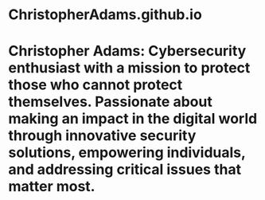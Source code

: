 # **ChristopherAdams.github.io**
# **Christopher Adams**: Cybersecurity enthusiast with a mission to protect those who cannot protect themselves. Passionate about making an impact in the digital world through innovative security solutions, empowering individuals, and addressing critical issues that matter most.
